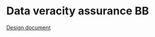 # Data veracity assurance BB

[Design document](Data%20veracity%20assurance%20BB%20–%20Design%20document.md)
